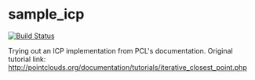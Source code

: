 sample_icp
==========
[![Build Status](https://travis-ci.org/kashefy/sample_icp.svg?branch=master)](https://travis-ci.org/kashefy/sample_icp)

Trying out an ICP implementation from PCL's documentation.
Original tutorial link: http://pointclouds.org/documentation/tutorials/iterative_closest_point.php
